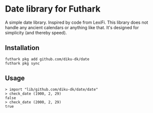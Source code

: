 # Date library for Futhark

A simple date library.  Inspired by code from LexiFi.  This library
does not handle any ancient calendars or anything like that.  It's
designed for simplicity (and thereby speed).

## Installation

```
futhark pkg add github.com/diku-dk/date
futhark pkg sync
```

## Usage

```
> import "lib/github.com/diku-dk/date/date"
> check_date (1900, 2, 29)
false
> check_date (2000, 2, 29)
true
```
